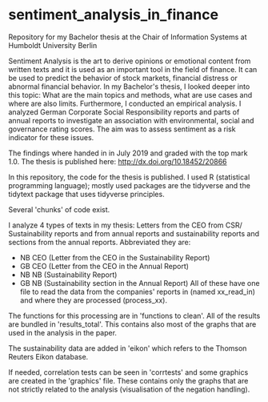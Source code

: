 # sentiment_analysis_in_finance
Repository for my Bachelor thesis at the Chair of Information Systems at Humboldt University Berlin

Sentiment Analysis is the art to derive opinions or emotional content from written texts and it is used as an important tool in the field of finance. It can be used to predict the behavior of stock markets, financial distress or abnormal financial behavior. In my Bachelor's thesis, I looked deeper into this topic: What are the main topics and methods, what are use cases and where are also limits. Furthermore, I conducted an empirical analysis. I analyzed German Corporate Social Responsibility reports and parts of annual reports to investigate an association with environmental, social and governance rating scores. The aim was to assess sentiment as a risk indicator for these issues. 

The findings where handed in in July 2019 and graded with the top mark 1.0. The thesis is published here: http://dx.doi.org/10.18452/20866

In this repository, the code for the thesis is published. I used R (statistical programming language); mostly used packages are the tidyverse and the tidytext package that uses tidyverse principles. 

Several 'chunks' of code exist. 

I analyze 4 types of texts in my thesis: Letters from the CEO from CSR/ Sustainability reports and from annual reports and sustainability reports and sections from the annual reports. Abbreviated they are: 
- NB CEO (Letter from the CEO in the Sustainability Report)
- GB CEO (Letter from the CEO in the Annual Report)
- NB NB (Sustainability Report)
- GB NB (Sustainability section in the Annual Report)
All of these have one file to read the data from the companies' reports in (named xx_read_in) and where they are processed (process_xx). 

The functions for this processing are in 'functions to clean'.
All of the results are bundled in 'results_total'. This contains also most of the graphs that are used in the analysis in the paper. 

The sustainability data are added in 'eikon' which refers to the Thomson Reuters Eikon database. 

If needed, correlation tests can be seen in 'corrtests' and some graphics are created in the 'graphics' file. These contains only the graphs that are not strictly related to the analysis (visualisation of the negation handling). 
